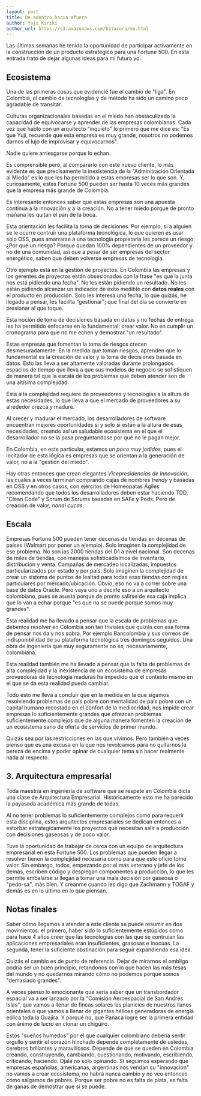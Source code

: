 ```yaml
---
layout: post
title: De adentro hacia afuera 
author: Yuji Kiriki
author_url: https://s3.amazonaws.com/bitacora/me.html
---
```


Las últimas semanas he tenido la oportunidad de participar activamente en la construcción de un producto estratégico para una Fortune 500. En esta entrada trato de dejar algunas ideas para mi futuro yo.

## Ecosistema
Una de las primeras cosas que evidencié fue el cambio de "liga". En Colombia, el cambio de tecnologías y de método ha sido un camino poco agradable de transitar.

Culturas organizacionales basadas en el miedo han obstaculizado la capacidad de equivocarse y aprender de las empresas colombianas. Cada vez que hablo con un arquitecto "inquieto" lo primero que me dice es: "Es que Yuji, recuerde que esta empresa es muy grande, nosotros no podemos darnos el lujo de improvisar y equivocarnos".

Nadie quiere arriesgarse porque lo echan. 

Es comprensible pero, al compararlo con este nuevo cliente, lo más evidente es que precisamente la inexistencia de la "Adminitración Orientada al Miedo" es lo que les ha permitido a estas empresas ser lo que son. Y, curiosamente, estas Fortune 500 pueden ser hasta 10 veces más grandes que la empresa más grande de Colombia.

Es interesante entonces saber que estas empresas son una apuesta continua a la innovación y a la creación. No a tener miedo porque de pronto mañana les quitan el pan de la boca.

Esta orientación les facilita la toma de decisiones. Por ejemplo, si a alguien se le ocurre contruír una plataforma tecnológica, lo que quieren es usar sólo OSS, pues amarrarse a una tecnología propietaria les parece un riesgo. ¿Por qué un riesgo? Porque quedan 100% dependientes de un proveedor y no de una comunidad, asi que a pesar de ser empresas del sector energético, saben que deben volverse empresas de tecnología.

Otro ejemplo está en la gestión de proyectos. En Colombia las empresas y los gerentes de proyectos están obsesionados con la frase "es que la junta nos está pidiendo una fecha". No les están pidiendo un resultado. No les están pidiendo alcanzar un indicador de éxito medible con **datos reales** con el producto en producción. Solo les interesa una fecha, lo que quizás, he llegado a pensar, les facilita "gestionar"; que final del día se convierte en presionar al que toque.

Esta noción de toma de decisiones basada en datos y no fechas de entrega les ha permitido enfocarse en lo fundamental: crear valor. No en cumplir un cronograma para que no me echen y demostrar "un resultado". 

Estas empresas que fomentan la toma de riesgos crecen desmesuradamente. En la medida que toman riesgos, aprenden que lo fundamental es la creación de valor y la toma de decisiones basada en datos. Esto las lleva a ser altamente valoradas durante prolongados espacios de tiempo que lleva a que sus modelos de negocio se sofistiquen de manera tal que la escala de los problemas que deben atender son de una altísima complejidad. 

Esta alta complejidad requiere de proveedores y tecnologías a la altura de estas necesidades, lo que lleva a que el mercado de proveedores a su alrededor crezca y madure. 

Al crecer y madurar el mercado, los desarrolladores de software encuentran mejores oportunidades si y solo si están a la altura de esas necesidades, creando así un saludable ecosistema en el que el desarrollador no se la pasa preguntandose por qué no le pagan mejor.

En Colombia, en este particular, estamos _un poco muy jodidos_, pues el incitador de esta lógica es empresas que se orientan a la generación de valor, no a la "gestión del miedo".

Hay otras entonces que crean elegantes _Vicepresidencias de Innovación_, las cuales a veces terminan comprando cajas de nombres _trendy_ y basadas en OSS y en otros casos, con ejercitos de Homeopatas Ágiles recomendando que todos los desarrolladores deben estar haciendo TDD, "Clean Code" y Scrum de Scrums basadas en SAFe y Pods. Pero de creación de valor, _nanai cucas_.

## Escala

Empresas Fortune 500 pueden tener decenas de tiendas en decenas de paises (Walmart por poner un ejemplo). Solo imaginen la complejidad de ese problema. No son las 2000 tiendas del D1 a nivel nacional. Son decenas de miles de tiendas, con manejos sofisticadisimos de inventario, distribución y venta. Campañas de mercadeo localizadas, impuestos particularizados por estado y por país. Solo imaginen la complejidad de crear un sistema de puntos de lealtad para todas esas tiendas con reglas particulares por mercado/ubicación. Obvio, eso no va a correr sobre una base de datos Oracle. Pero vaya uno a decirle eso a un arquitecto colombiano, pues se asusta porque de pronto salirse de esa caja implica que lo van a echar porque "es que no se puede porque somos muy grandes".

Esta realidad me ha llevado a pensar que la escala de problemas que debemos resolver en Colombia son tan triviales que quizás con esa forma de pensar nos da y nos sobra. Por ejemplo Bancolombia y sus correos de indisponibilidad de su plataforma tecnológica tres domingos seguidos. Una obra de ingeniería que muy seguramente no es, necesariamente, colombiana.

Esta realidad también me ha llevado a pensar que la falta de problemas de alta complejidad y la inexistencia de un ecosistema de empresas proveedoras de tecnología maduras ha impedido que el contexto mismo en el que se da esta realidad pueda cambiar.

Todo esto me lleva a concluir que en la medida en la que sigamos resolviendo problemas de país pobre con mentalidad de país pobre con un capital humano recostado en el confort de la mediocridad, nos impide crear empresas lo suficientemente grandes que ofrezcan problemas suficientemente complejos que de alguna manera fomenten la creación de un ecosistema sano de oferta de servicios de primer mundo.

Quizás sea por las restricciones en las que vivimos. Pero también a veces pienso que es una excusa en la que nos revolcamos para no quitarnos la pereza de encima y poder opinar de cualquier tema sin hacer realmente nada al respecto.

## 3. Arquitectura empresarial

Toda maestría en ingeniería de software que se respete en Colombia dicta una clase de Arquitectura Empresarial. Históricamente esto me ha parecido la payasada académica más grande de todas.

Al no tener problemas lo suficientemente complejos como para requerir esta disciplina, estos arquitectos empresariales se dedican entonces a estorbar estrategicamente los proyectos que necesitan salir a producción con decisiones gaseosas y de poco valor.

Tuve la oportunidad de trabajar de cerca con un equipo de arquitectura empresarial en esta Fortune 500. Los problemas que pueden llegar a resolver tienen la complejidad necesaria como para que este oficio tome valor.
Sin embargo, todos, empezando por el más veterano y jefe de los demás, escriben código y desplegan componentes a producción, lo que les permite embalarse si llegan a tomar una mala decisión por gaseosa o "pedo-sa", más bien. Y creanme cuando les digo que Zachmann y TOGAF y demás es en lo último en lo que piensan.

## Notas finales

Saber cómo llegamos a atender a este cliente se puede resumir en dos movimientos: el primero, haber sido lo suficientemente estúpidos como para hace 4 años creer que las tecnologías con las que se contruían las aplicaciones empresariales eran insuficientes, grasosas e inocuas. La segunda, tener la suficiente obstinación para seguir expandiendo esa idea.

Quizás el cambio es de punto de referencia. Dejar de mirarnos el ombligo podría ser un buen principio, retandonos con lo que hacen las más tesas del mundo y no quedarnos mirando cómo no podemos porque somos "demasiado grandes".

A veces pienso lo emocionante que sería saber que un transbordador espacial va a ser lanzado por la "Comisión Aeroespacial de San Andrés Islas", que vamos a llenar de fincas solares las planicies de nuestros llanos orientales o que vamos a llenar de gigantes hélices generadoras de energía eólica toda la Guajira. Y porqué no, que Panaca logre ser la primera entidad con ánimo de lucro en clonar un chigüiro.

Estos "sueños humedos" por el que cualquier colombiano debería sentir orgullo y sentir el corazón hinchado depende completamente de ustedes, cerebros brillantes y maravillosos. Depende de que se queden en Colombia creando, construyendo, cambiando, cuestionando, motivando, escribiendo, criticando, haciendo. Ojalá no solo opinando. Si seguimos esperando que empresas españolas, americanas, argentinas nos vendan su "innovación" no vamos a crear ecosistema, no habrá nunca cambio y no veo entonces cómo salgamos de pobres. Porque ser pobre no es falta de plata, es falta de ganas de demostrar que sí se puede.
